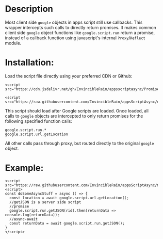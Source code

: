# Description
 Most client side ``google`` objects in apps script still use callbacks. This wrapper intercepts such calls to directly return promises. It makes common client side `google` object functions like `google.script.run` return a promise, instead of a callback function using javascript's internal `Proxy`/`Reflect` module.

# Installation:
Load the script file directly using your preferred CDN or Github:

    <script src="https://cdn.jsdelivr.net/gh/InvincibleRain/appsscriptasync/PromiseProxy.min.js"/>

    <script src="https://raw.githubusercontent.com/InvincibleRain/appsScriptAsync/main/PromiseProxy.min.js"/

This script should load after Google scripts are loaded. Once loaded, all calls to `google` objects are intercepted to only return promises for the following specified function calls:

```
google.script.run.*
google.script.url.getLocation
```
All other calls pass through proxy, but routed directly to the original `google` object.

# Example:
```
<script src="https://raw.githubusercontent.com/InvincibleRain/appsScriptAsync/main/PromiseProxy.min.js"/>
<script>
const doSomeAsyncStuff = async () => {
  const location = await google.script.url.getLocation();
  //getJSON is a server side script 
  //promise
  google.script.run.getJSON(rid).then(returnData => console.log(returnData));
  //async-await
  const returnData = await google.script.run.getJSON();
}
</script>
```
